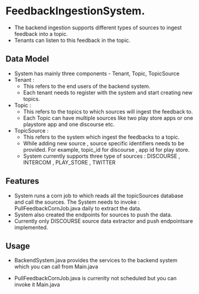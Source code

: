 # FeedbackIngestionSystem.

* The backend ingestion supports different types of sources to ingest feedback into a topic.
* Tenants can listen to this feedback in the topic.

## Data Model

* System has mainly three components - Tenant, Topic, TopicSource
* Tenant : 
  *  This refers to the end users of the backend system.
  *  Each tenant needs to register with the system and start creating new topics. 
* Topic :
   * This refers to the topics to which sources will ingest the feedback to.
   * Each Topic can have multiple sources like two play store apps or one playstore app and one discourse etc.    
* TopicSource :
   * This refers to the system which ingest the feedbacks to a topic.
   * While adding new source , source specific identifiers needs to be provided. For example, topic_id for discourse , app id for play store. 
   * System currently supports three type of sources : DISCOURSE , INTERCOM , PLAY_STORE , TWITTER

## Features

* System runs a corn job to which reads all the topicSources database and call the sources. The System needs to invoke : PullFeedbackCornJob.java daily to extract the data. 
* System also created the endpoints for sources to push the data.
* Currently only DISCOURSE source data extractor and push endpointsare implemented.

## Usage 

* BackendSystem.java provides the services to the backend system which you can call from Main.java
    
* PullFeedbackCornJob.java is currenlty not scheduled but you can invoke it Main.java
